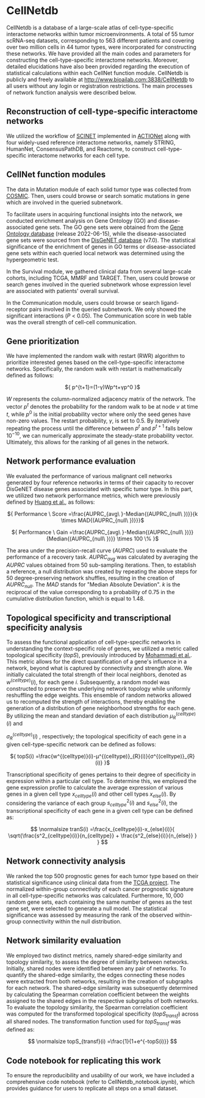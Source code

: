 # CellNetdb
CellNetdb is a database of a large-scale atlas of cell-type-specific interactome networks within tumor microenvironments. A total of 55 tumor scRNA-seq datasets, corresponding to 563 different patients and covering over two million cells in 44 tumor types, were incorporated for constructing these networks. We have provided all the main codes and parameters for constructing the cell-type-specific interactome networks. Moreover, detailed elucidations have also been provided regarding the execution of statistical calculations within each CellNet function module. CellNetdb is publicly and freely available at http://www.bioailab.com:3838/CellNetdb to all users without any login or registration restrictions. The main processes of network function analysis were described below.

## Reconstruction of cell-type-specific interactome networks

We utilized the workflow of [SCINET](https://github.com/shmohammadi86/SCINET) implemented in [ACTIONet](https://github.com/shmohammadi86/ACTIONet) along with four widely-used reference interactome networks, namely STRING, HumanNet, ConsensusPathDB, and Reactome, to construct cell-type-specific interactome networks for each cell type.

## CellNet function modules

The data in Mutation module of each solid tumor type was collected from [COSMIC](https://cancer.sanger.ac.uk/cosmic). Then, users could browse or search somatic mutations in gene which are involved in the queried subnetwork.

To facilitate users in acquiring functional insights into the network, we conducted enrichment analysis on Gene Ontology (GO) and disease-associated gene sets. The GO gene sets were obtained from the [Gene Ontology database](https://release.geneontology.org/2022-06-15) (release 2022-06-15), while the disease-associated gene sets were sourced from the [DisGeNET database](https://www.disgenet.org/) (v7.0). The statistical significance of the enrichment of genes in GO terms or disease-associated gene sets within each queried local network was determined using the hypergeometric test.

In the Survival module, we gathered clinical data from several large-scale cohorts, including TCGA, MMRF and TARGET. Then, users could browse or search genes involved in the queried subnetwork whose expression level are associated with patients' overall survival.

In the Communication module, users could browse or search ligand-receptor pairs involved in the queried subnetwork. We only showed the significant interactions (*P* < 0.05). The Communication score in web table was the overall strength of cell-cell communication.

## Gene prioritization

We have implemented the random walk with restart (RWR) algorithm to prioritize interested genes based on the cell-type-specific interactome networks. Specifically, the random walk with restart is mathematically defined as follows:

<p align="center">${ p^{t+1}=(1-γ)Wp^t+γp^0  }$</p>

$W$ represents the column-normalized adjacency matrix of the network. The vector $p^t$ denotes the probability for the random walk to be at node $v$ at time $t$, while $p^0$ is the initial probability vector where only the seed genes have non-zero values. The restart probability, $γ$, is set to 0.5. By iteratively repeating the process until the difference between $p^t$ and $p^{t+1}$ falls below $10^{-10}$, we can numerically approximate the steady-state probability vector. Ultimately, this allows for the ranking of all genes in the network.

## Network performance evaluation

We evaluated the performance of various malignant cell networks generated by four reference networks in terms of their capacity to recover DisGeNET disease genes associated with specific tumor type. In this part, we utilized two network performance metrics, which were previously defined by [Huang et al.](https://doi.org/10.1016/j.cels.2018.03.001
), as follows:

<p align="center">${ Performance \ Score =\frac{AUPRC_{avg\ }-Median{(AUPRC_{null\ })}}{k \times MAD{(AUPRC_{null\ })}}}$</p>

<p align="center">${ Performance \ Gain  =\frac{AUPRC_{avg\ }-Median{(AUPRC_{null\ })}}{Median{(AUPRC_{null\ })}} \times 100 \%  }$</p>

The area under the precision-recall curve ($AUPRC$) used to evaluate the performance of a recovery task. $AUPRC$<sub>$avg$</sub> was calculated by averaging the $AUPRC$ values obtained from 50 sub-sampling iterations. Then, to establish a reference, a null distribution was created by repeating the above steps for 50 degree-preserving network shuffles, resulting in the creation of $AUPRC$<sub>$null$</sub>. The $MAD$ stands for "Median Absolute Deviation". $k$ is the reciprocal of the value corresponding to a probability of 0.75 in the cumulative distribution function, which is equal to 1.48.

## Topological specificity and transcriptional specificity analysis

To assess the functional application of cell-type-specific networks in understanding the context-specific role of genes, we utilized a metric called topological specificity ($topS$), previously introduced by [Mohammadi et al.](https://doi.org/10.1016/j.cels.2019.10.007). This metric allows for the direct quantification of a gene's influence in a network, beyond what is captured by connectivity and strength alone. We initially calculated the total strength of their local neighbors, denoted as $w^{(celltype)}(i)$, for each gene $i$. Subsequently, a random model was constructed to preserve the underlying network topology while uniformly reshuffling the edge weights. This ensemble of random networks allowed us to recomputed the strength of interactions, thereby enabling the generation of a distribution of gene neighborhood strengths for each gene. By utilizing the mean and standard deviation of each distribution ${μ^{(celltype)}_{R}(i)}$ and 

${σ^{(celltype)}_{R}(i)}$ , respectively; the topological specificity of each gene in a given cell-type-specific network can be defined as follows:


<p align="center">${ topS(i) =\frac{w^{(celltype)}(i)-μ^{(celltype)}_{R}(i)}{σ^{(celltype)}_{R}(i)}  }$</p>

Transcriptional specificity of genes pertains to their degree of specificity in expression within a particular cell type. To determine this, we employed the gene expression profile to calculate the average expression of various genes in a given cell type $x_{celltype}(i)$ and other cell types $x_{else}(i)$. By considering the variance of each group ${s^2_{celltype}(i)}$ and ${s^2_{else}(i)}$, the transcriptional specificity of each gene in a given cell type can be defined as:

$$
\normalsize    tranS(i) =\frac{x_{celltype}(i)-x_{else}(i)}{ \sqrt{\frac{s^2_{celltype}(i)}{n_{celltype}}  + \frac{s^2_{else}(i)}{n_{else}}  }  }
$$


## Network connectivity analysis

We ranked the top 500 prognostic genes for each tumor type based on their statistical significance using clinical data from the [TCGA project](https://www.cancer.gov/ccg/research/genome-sequencing/tcga). The normalized within-group connectivity of each cancer prognostic signature in all cell-type-specific networks was calculated. Furthermore, $10,000$ random gene sets, each containing the same number of genes as the test gene set, were selected to generate a null model. The statistical significance was assessed by measuring the rank of the observed within-group connectivity within the null distribution.


## Network similarity evaluation

We employed two distinct metrics, namely shared-edge similarity and topology similarity, to assess the degree of similarity between networks. Initially, shared nodes were identified between any pair of networks. To quantify the shared-edge similarity, the edges connecting these nodes were extracted from both networks, resulting in the creation of subgraphs for each network. The shared-edge similarity was subsequently determined by calculating the Spearman correlation coefficient between the weights assigned to the shared edges in the respective subgraphs of both networks. To evaluate the topology similarity, the Spearman correlation coefficient was computed for the transformed topological specificity ($topS_{transf}$) across all shared nodes. The transformation function used for $topS_{transf}$ was defined as:

$$
\normalsize   topS_{transf}(i) =\frac{1}{1+e^{-topS(i)}}
$$


## Code notebook for replicating this work
To ensure the reproducibility and usability of our work, we have included a comprehensive code notebook (refer to CellNetdb_notebook.ipynb), which provides guidance for users to replicate all steps on a small dataset.





